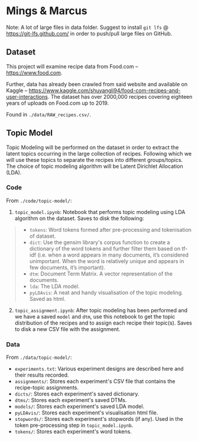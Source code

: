 
# Mings & Marcus

 
Note: A lot of large files in data folder. Suggest to install `git lfs` @ https://git-lfs.github.com/ in order to push/pull large files on GitHub.

## Dataset
This project will examine recipe data from Food.com – https://www.food.com. 

Further, data has already been crawled from said website and available on Kaggle – https://www.kaggle.com/shuyangli94/food-com-recipes-and-user-interactions. The dataset has over 2000,000 recipes covering eighteen years of uploads on Food.com up to 2019.

Found in `./data/RAW_recipes.csv/`.

## Topic Model
Topic Modeling will be performed on the dataset in order to extract the latent topics occurring in the large collection of recipes. Following which we will use these topics to separate the recipes into different groups/topics. The choice of topic modeling algorithm will be Latent Dirichlet Allocation (LDA).

### Code
From `./code/topic-model/`:

 1. `topic_model.ipynb`: Notebook that performs topic modeling using LDA algorithm on the dataset. Saves to disk the following:

> - `tokens`: Word tokens formed after pre-processing and tokenisation of dataset.
> - `dict`: Use the gensim library's corpus function to create a dictionary of the word tokens and further filter them based on tf-idf (i.e. when a word appears in many documents, it’s considered unimportant. When the word is relatively unique and appears in few documents, it’s important).
> - `dtm`: Document Term Matrix. A vector representation of the documents.
> - `lda`: The LDA model.
> - `pyLDAvis`: A neat and handy visualisation of the topic modeling. Saved as html.

 2.  `topic_assignment.ipynb`: After topic modeling has been performed and we have a saved `model` and `dtm`, use this notebook to get the topic distribution of the recipes and to assign each recipe their topic(s). Saves to disk a new CSV file with the assignment.

### Data
From `./data/topic-model/`:

 - `experiments.txt`: Various experiment designs are described here and their results recorded.
 - `assignments/`: Stores each experiment's CSV file that contains the recipe-topic assignments.
 - `dicts/`: Stores each experiment's saved dictionary.
 - `dtms/`: Stores each experiment's saved DTMs.
 -  `models/`: Stores each experiment's saved LDA model.
 -  `pyLDAvis/`: Stores each experiment's visualisation html file.
 -  `stopwords/`: Stores each experiment's stopwords (if any). Used in the token pre-processing step in `topic_model.ipynb`.
 - `tokens/`: Stores each experiment's word tokens.